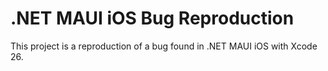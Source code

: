 # .NET MAUI iOS Bug Reproduction

This project is a reproduction of a bug found in .NET MAUI iOS with Xcode 26.
